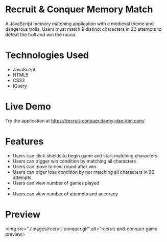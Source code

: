 # Recruit & Conquer Memory Match
A JavaScript memory matching application with a medieval theme and dangerous trolls. Users must match 9 distinct characters in 20 attempts to defeat the troll and win the round.

# Technologies Used
<ul>
  <li>JavaScript</li>
  <li>HTML5</li>
  <li>CSS3</li>
  <li>jQuery</li>
</ul>

# Live Demo
Try the application at <a href="https://recruit-conquer.danny-dae-kim.com/" target="_blank">https://recruit-conquer.danny-dae-kim.com/ </a>

# Features
<ul>
  <li>Users can click shields to begin game and start matching characters</li>
  <li>Users can trigger win condition by matching all characters</li>
  <li>Users can move to next round after win</li>
  <li>Users can triger lose condition by not matching all characters in 20 attempts</li>
  <li>Users can view number of games played<li>
  <li>Users can view number of attempts and accuracy</li>
</ul>

# Preview
<img src="./images/recruit-conquer.gif" alt="recruit-and-conquer game preview>

